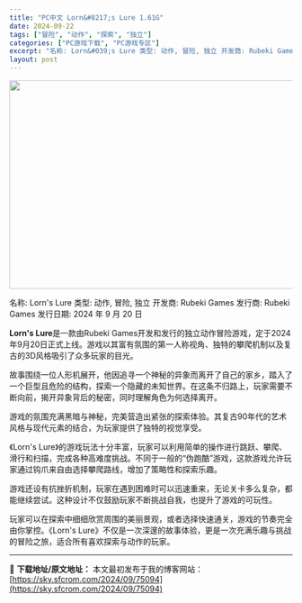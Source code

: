 ```yaml
---
title: "PC中文 Lorn&#8217;s Lure 1.61G"
date: 2024-09-22
tags: ["冒险", "动作", "探索", "独立"]
categories: ["PC游戏下载", "PC游戏专区"]
excerpt: "名称: Lorn&#039;s Lure 类型: 动作, 冒险, 独立 开发商: Rubeki Games 发行商: Rubeki Games 发行日期: 2024 年 9 月 20 日 **Lorn&#039;s Lure**是一款由Rubeki Games开发和发行的独立动作冒险游戏，定于2024年9月20日正式上&hellip;"
layout: post
---
```


<img class="aligncenter size-full wp-image-75095" src="https://sky.sfcrom.com/wp-content/uploads/2024/09/2024092123361227.webp" alt="" width="660" height="370" />

名称: Lorn's Lure
类型: 动作, 冒险, 独立
开发商: Rubeki Games
发行商: Rubeki Games
发行日期: 2024 年 9 月 20 日

**Lorn's Lure**是一款由Rubeki Games开发和发行的独立动作冒险游戏，定于2024年9月20日正式上线。游戏以其富有氛围的第一人称视角、独特的攀爬机制以及复古的3D风格吸引了众多玩家的目光。

故事围绕一位人形机展开，他因追寻一个神秘的异象而离开了自己的家乡，踏入了一个巨型且危险的结构，探索一个隐藏的未知世界。在这条不归路上，玩家需要不断向前，揭开异象背后的秘密，同时理解角色为何选择离开。

游戏的氛围充满黑暗与神秘，完美营造出紧张的探索体验。其复古90年代的艺术风格与现代元素的结合，为玩家提供了独特的视觉享受。

《Lorn's Lure》的游戏玩法十分丰富，玩家可以利用简单的操作进行跳跃、攀爬、滑行和扫描，完成各种高难度挑战。不同于一般的“伪跑酷”游戏，这款游戏允许玩家通过钩爪来自由选择攀爬路线，增加了策略性和探索乐趣。

游戏还设有抗挫折机制，玩家在遇到困难时可以迅速重来，无论关卡多么复杂，都能继续尝试。这种设计不仅鼓励玩家不断挑战自我，也提升了游戏的可玩性。

玩家可以在探索中细细欣赏周围的美丽景观，或者选择快速通关，游戏的节奏完全由你掌控。《Lorn's Lure》不仅是一次深邃的故事体验，更是一次充满乐趣与挑战的冒险之旅，适合所有喜欢探索与动作的玩家。

---
📖 **下载地址/原文地址：** 本文最初发布于我的博客网站：[https://sky.sfcrom.com/2024/09/75094](https://sky.sfcrom.com/2024/09/75094)
